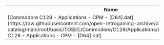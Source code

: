 <table>
<tr><th>Name</th><th>Size</th></tr>
<tr><td>
[Commodore C128 - Applications - CPM - [D64].dat](https://raw.githubusercontent.com/open-retrogaming-archive/dat-catalog/main/root/basic/TOSEC/Commodore/C128/Applications/CPM/[D64]/Commodore C128 - Applications - CPM - [D64].dat)
</td><td>2350</td></tr>
</table>
